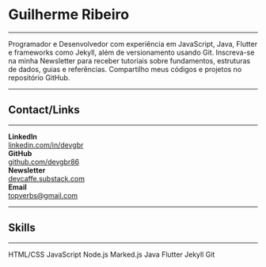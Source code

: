 # Guilherme Ribeiro 
---      

Programador e Desenvolvedor com experiência em
JavaScript, Java, Flutter e frameworks como Jekyll,
além de versionamento usando Git.
Inscreva-se na minha Newsletter
para receber tutoriais sobre fundamentos, estruturas de dados, guias e referências.
Compartilho meus códigos e projetos no repositório GitHub.



***




## Contact/Links 
---  

**LinkedIn**         
[linkedin.com/in/devgbr](https://www.linkedin.com/in/devgbr/)            
**GitHub**      
[github.com/devgbr86](https://github.com/devgbr86)            
**Newsletter**       
[devcaffe.substack.com](https://devcaffe.substack.com)            
**Email**            
topverbs@gmail.com    





***





## Skills
---

<div class="tech-skills">
     <span class="tech-badge">HTML/CSS</span>
     <span class="tech-badge">JavaScript</span>
     <span class="tech-badge">Node.js</span>
     <span class="tech-badge">Marked.js</span>
     <span class="tech-badge">Java</span>
     <span class="tech-badge">Flutter</span>
     <span class="tech-badge">Jekyll</span>
     <span class="tech-badge">Git</span>
</div>     